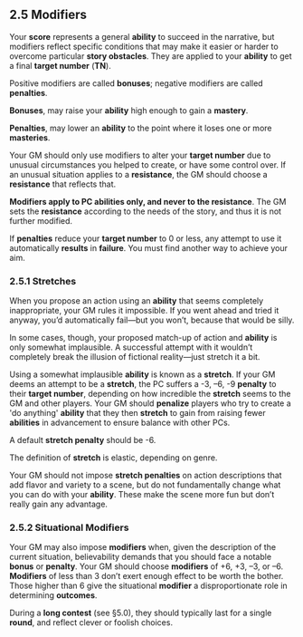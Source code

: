 ## 2.5 Modifiers

Your **score** represents a general **ability** to succeed in the narrative, but modifiers reflect specific conditions that may make it easier or harder to overcome particular **story obstacles**. They are applied to your **ability** to get a final **target number** (**TN**).

Positive modifiers are called **bonuses**; negative modifiers are called **penalties**.

**Bonuses**, may raise your **ability** high enough to gain a **mastery**.

**Penalties**, may lower an **ability** to the point where it loses one or more **masteries**.

Your GM should only use modifiers to alter your **target number** due to unusual circumstances you helped to create, or have some control over. If an unusual situation applies to a **resistance**, the GM should choose a **resistance** that reflects that.

**Modifiers apply to PC abilities only, and never to the resistance**. The GM sets the **resistance** according to the needs of the story, and thus it is not further modified.

If **penalties** reduce your **target number** to 0 or less, any attempt to use it automatically **results** in  **failure**. You must find another way to achieve your aim.

### 2.5.1 Stretches

When you propose an action using an **ability** that seems completely inappropriate, your GM rules it impossible. If you went ahead and tried it anyway, you’d automatically fail—but you won’t, because that would be silly.

In some cases, though, your proposed match-up of action and **ability** is only somewhat implausible. A successful attempt with it wouldn’t completely break the illusion of fictional reality—just stretch it a bit.

Using a somewhat implausible **ability** is known as a **stretch**. If your GM deems an attempt to be a **stretch**, the PC suffers a -3, –6, -9 **penalty** to their **target number**, depending on how incredible the **stretch** seems to the GM and other players. Your GM should **penalize** players who try to create a 'do anything' **ability** that they then **stretch** to gain from raising fewer **abilities** in advancement to ensure balance with other PCs.

A default **stretch penalty** should be -6.

The definition of **stretch** is elastic, depending on genre.

Your GM should not impose **stretch penalties** on action descriptions that add flavor and variety to a scene, but do not fundamentally change what you can do with your **ability**. These make the scene more fun but don’t really gain any advantage.

### 2.5.2 Situational Modifiers

Your GM may also impose **modifiers** when, given the description of the current situation, believability demands that you should face a notable **bonus** or **penalty**. Your GM should choose **modifiers** of +6, +3, –3, or –6. **Modifiers** of less than 3 don’t exert enough effect to be worth the bother. Those higher than 6 give the situational **modifier** a disproportionate role in determining **outcomes**.

During a **long contest** (see §5.0), they should typically last for a single **round**, and reflect clever or foolish choices.

